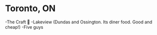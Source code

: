 # Toronto, ON

-The Craft :beers:
-Lakeview (Dundas and Ossington. Its diner food. Good and cheap!)
-Five guys